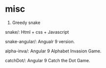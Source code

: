 # misc
1. Greedy snake

  snake/:  Html + css + Javascript
  
  snake-angular/: Angualr 9 version.
  
  alpha-inva/: Angular 9 Alphabet Invasion Game.
  
  catchDot/: Angular 9 Catch the Dot Game.
